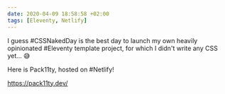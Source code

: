 ```yaml
---
date: 2020-04-09 18:58:58 +02:00
tags: [Eleventy, Netlify]
---
```


I guess #CSSNakedDay is the best day to launch my own heavily opinionated #Eleventy template project, for which I didn't write any CSS yet… 😅

Here is Pack11ty, hosted on #Netlify!

https://pack11ty.dev/
